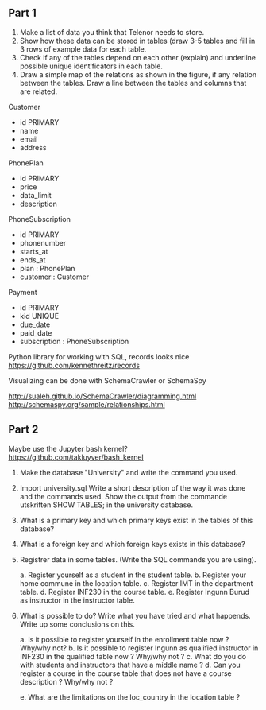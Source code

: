 
## Part 1

1. Make a list of data you think that Telenor needs to store.
2. Show how these data can be stored in tables
(draw 3-5 tables and fill in 3 rows of  example data for each table.
3. Check if any of the tables depend on each other (explain)
and underline possible unique identificators in each table.
4. Draw a simple map of the relations as shown in the figure, if any relation between the tables.
Draw a line between the tables and columns that are related.


Customer
- id PRIMARY
- name
- email
- address

PhonePlan
- id PRIMARY
- price
- data_limit
- description

PhoneSubscription
- id PRIMARY
- phonenumber
- starts_at
- ends_at
- plan : PhonePlan
- customer : Customer

Payment
- id PRIMARY
- kid UNIQUE
- due_date
- paid_date
- subscription : PhoneSubscription


Python library for working with SQL, records looks nice
https://github.com/kennethreitz/records

Visualizing can be done with SchemaCrawler or SchemaSpy

http://sualeh.github.io/SchemaCrawler/diagramming.html
http://schemaspy.org/sample/relationships.html


## Part 2

Maybe use the Jupyter bash kernel? https://github.com/takluyver/bash_kernel

1. Make the database "University" and write the command you used.

2. Import university.sql
Write a short description of the way it was done and the commands used.
Show the output from the commande utskriften  SHOW TABLES; in the university database.

3. What is  a primary key and
which primary keys exist in the tables of this database?

4. What is a foreign key and
which foreign keys exists in this database?

5. Registrer data in some tables. (Write the SQL commands you are using). 

    a. Register yourself as a   student in the student table. 
    b. Register your home commune in the location table.
    c. Register IMT in the  department table.
    d. Register INF230 in the course table.
    e. Register Ingunn Burud as instructor in the  instructor table.

6. What is possible to do?
Write what you have tried and what happends.
Write up some conclusions on this.

    a. Is it possible to register yourself in the enrollment table now ? Why/why not?
    b. Is it possible to register  Ingunn as qualified  instructor in INF230 in the qualified               table now ? Why/why not ?
    c. What do you do with students and instructors that have a middle name ? 
    d. Can you register a course in the course table that does not have a course                         description ?     Why/why not ?

    e. What are the limitations on the loc_country in the location table ?
